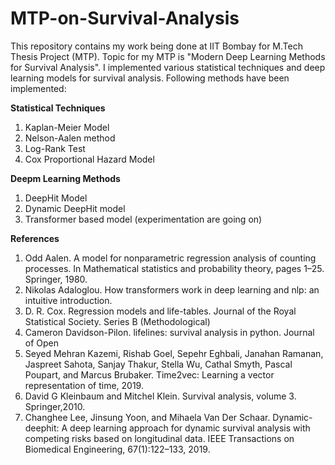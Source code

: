 # MTP-on-Survival-Analysis
This repository contains my work being done at IIT Bombay for M.Tech Thesis Project (MTP). Topic for my MTP is "Modern Deep Learning Methods for Survival Analysis".
I implemented various statistical techniques and deep learning models for survival analysis. Following methods have been implemented:

**Statistical Techniques**
1. Kaplan-Meier Model
2. Nelson-Aalen method
3. Log-Rank Test
4. Cox Proportional Hazard Model

**Deepm Learning Methods**
1. DeepHit Model
2. Dynamic DeepHit model
3. Transformer based model (experimentation are going on)


**References**
1. Odd Aalen. A model for nonparametric regression analysis of counting processes. In Mathematical statistics and probability theory, pages 1–25. Springer, 1980.
2. Nikolas Adaloglou. How transformers work in deep learning and nlp: an intuitive introduction.
3. D. R. Cox. Regression models and life-tables. Journal of the Royal Statistical Society. Series B (Methodological)
4. Cameron Davidson-Pilon. lifelines: survival analysis in python. Journal of Open
5. Seyed Mehran Kazemi, Rishab Goel, Sepehr Eghbali, Janahan Ramanan, Jaspreet Sahota, Sanjay Thakur, Stella Wu, Cathal Smyth, Pascal Poupart, and Marcus Brubaker. Time2vec: Learning a vector representation of time, 2019.
6. David G Kleinbaum and Mitchel Klein. Survival analysis, volume 3. Springer,2010.
7. Changhee Lee, Jinsung Yoon, and Mihaela Van Der Schaar. Dynamic-deephit: A deep learning approach for dynamic survival analysis with competing risks based on longitudinal data. IEEE Transactions on Biomedical Engineering, 67(1):122–133, 2019.

